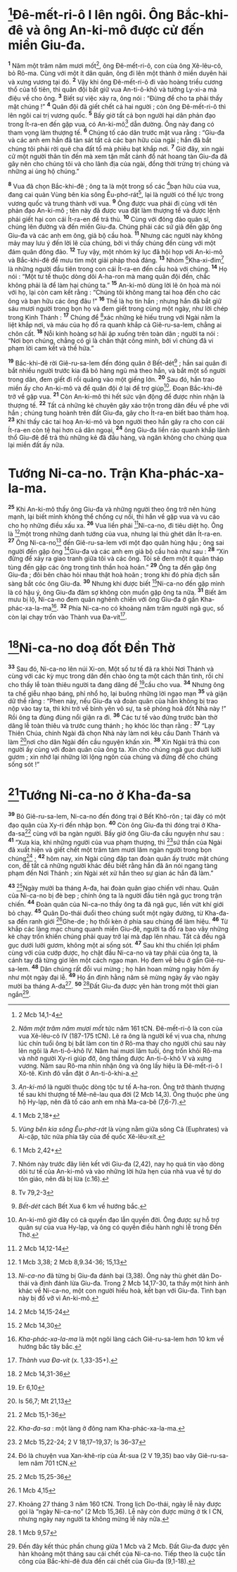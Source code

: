 # [^1*]Đê-mết-ri-ô I lên ngôi. Ông Bắc-khi-đê và ông An-ki-mô được cử đến miền Giu-đa.
<sup><b>1</b></sup> Năm một trăm năm mươi mốt[^1], ông Đê-mết-ri-ô, con của ông Xê-lêu-cô, bỏ Rô-ma. Cùng với một ít dân quân, ông đi lên một thành ở miền duyên hải và xưng vương tại đó. <sup><b>2</b></sup> Vậy khi ông Đê-mết-ri-ô đi vào hoàng triều cương thổ của tổ tiên, thì quân đội bắt giữ vua An-ti-ô-khô và tướng Ly-xi-a mà điệu về cho ông. <sup><b>3</b></sup> Biết sự việc xảy ra, ông nói : “Đừng để cho ta phải thấy mặt chúng !” <sup><b>4</b></sup> Quân đội đã giết chết cả hai người ; còn ông Đê-mết-ri-ô thì lên ngôi cai trị vương quốc. <sup><b>5</b></sup> Bấy giờ tất cả bọn người hại dân phản đạo trong Ít-ra-en đến gặp vua, có An-ki-mô[^2] dẫn đường. Ông này đang có tham vọng làm thượng tế. <sup><b>6</b></sup> Chúng tố cáo dân trước mặt vua rằng : “Giu-đa và các anh em hắn đã tàn sát tất cả các bạn hữu của ngài ; hắn đã bắt chúng tôi phải rời quê cha đất tổ mà phiêu bạt khắp nơi. <sup><b>7</b></sup> Giờ đây, xin ngài cử một người thân tín đến mà xem tận mắt cảnh đổ nát hoang tàn Giu-đa đã gây nên cho chúng tôi và cho lãnh địa của ngài, đồng thời trừng trị chúng và những ai ủng hộ chúng.”

<sup><b>8</b></sup> Vua đã chọn Bắc-khi-đê ; ông ta là một trong số các [^2*]bạn hữu của vua, đang cai quản Vùng bên kia sông Êu-phơ-rát[^3], lại là người có thế lực trong vương quốc và trung thành với vua. <sup><b>9</b></sup> Ông được vua phái đi cùng với tên phản đạo An-ki-mô ; tên này đã được vua đặt làm thượng tế và được lệnh phải giết hại con cái Ít-ra-en để trả thù. <sup><b>10</b></sup> Cùng với đông đảo quân sĩ, chúng lên đường và đến miền Giu-đa. Chúng phái các sứ giả đến gặp ông Giu-đa và các anh em ông, giả bộ cầu hoà. <sup><b>11</b></sup> Nhưng các người này không mảy may lưu ý đến lời lẽ của chúng, bởi vì thấy chúng đến cùng với một đám quân đông đảo. <sup><b>12</b></sup> Tuy vậy, một nhóm ký lục đã hội họp với An-ki-mô và Bắc-khi-đê để mưu tìm một giải pháp thoả đáng. <sup><b>13</b></sup> Nhóm [^3*]Kha-xi-đim[^4] là những người đầu tiên trong con cái Ít-ra-en đến cầu hoà với chúng. <sup><b>14</b></sup> Họ nói : “Một tư tế thuộc dòng dõi A-ha-ron mà mang quân đội đến, chắc không phải là để làm hại chúng ta.” <sup><b>15</b></sup> An-ki-mô dùng lời lẽ ôn hoà mà nói với họ, lại còn cam kết rằng : “Chúng tôi không mang tai hoạ đến cho các ông và bạn hữu các ông đâu !” <sup><b>16</b></sup> Thế là họ tin hắn ; nhưng hắn đã bắt giữ sáu mươi người trong bọn họ và đem giết trong cùng một ngày, như lời chép trong Kinh Thánh : <sup><b>17</b></sup> Chúng để [^4*]xác những kẻ hiếu trung với Ngài nằm la liệt khắp nơi, và máu của họ đổ ra quanh khắp cả Giê-ru-sa-lem, chẳng ai chôn cất. <sup><b>18</b></sup> Nỗi kinh hoàng sợ hãi ập xuống trên toàn dân ; người ta nói : “Nơi bọn chúng, chẳng có gì là chân thật công minh, bởi vì chúng đã vi phạm lời cam kết và thề hứa.”

<sup><b>19</b></sup> Bắc-khi-đê rời Giê-ru-sa-lem đến đóng quân ở Bết-dét[^5] ; hắn sai quân đi bắt nhiều người trước kia đã bỏ hàng ngũ mà theo hắn, và bắt một số người trong dân, đem giết đi rồi quăng vào một giếng lớn. <sup><b>20</b></sup> Sau đó, hắn trao miền ấy cho An-ki-mô và để quân đội ở lại để trợ giúp[^6]. Đoạn Bắc-khi-đê trở về gặp vua. <sup><b>21</b></sup> Còn An-ki-mô thì hết sức vận động để được nhìn nhận là thượng tế. <sup><b>22</b></sup> Tất cả những kẻ chuyên gây xáo trộn trong dân đều về phe với hắn ; chúng tung hoành trên đất Giu-đa, gây cho Ít-ra-en biết bao thảm hoạ. <sup><b>23</b></sup> Khi thấy các tai hoạ An-ki-mô và bọn người theo hắn gây ra cho con cái Ít-ra-en còn tệ hại hơn cả dân ngoại, <sup><b>24</b></sup> ông Giu-đa liền rảo quanh khắp lãnh thổ Giu-đê để trả thù những kẻ đã đầu hàng, và ngăn không cho chúng qua lại miền đất ấy nữa.

# Tướng Ni-ca-no. Trận Kha-phác-xa-la-ma.
<sup><b>25</b></sup> Khi An-ki-mô thấy ông Giu-đa và những người theo ông trở nên hùng mạnh, lại biết mình không thể chống cự nổi, thì hắn về gặp vua và vu cáo cho họ những điều xấu xa. <sup><b>26</b></sup> Vua liền phái [^5*]Ni-ca-no, đi tiêu diệt họ. Ông là [^6*]một trong những danh tướng của vua, nhưng lại thù ghét dân Ít-ra-en. <sup><b>27</b></sup> Ông Ni-ca-no[^7] đến Giê-ru-sa-lem với một đạo quân hùng hậu ; ông sai người đến gặp ông [^7*]Giu-đa và các anh em giả bộ cầu hoà như sau : <sup><b>28</b></sup> “Xin đừng để xảy ra giao tranh giữa tôi và các ông. Tôi sẽ đem một ít quân tháp tùng đến gặp các ông trong tinh thần hoà hoãn.” <sup><b>29</b></sup> Ông ta đến gặp ông Giu-đa ; đôi bên chào hỏi nhau thật hoà hoãn ; trong khi đó phía địch sẵn sàng bắt cóc ông Giu-đa. <sup><b>30</b></sup> Nhưng khi được biết [^8*]Ni-ca-no đến gặp mình là có hậu ý, ông Giu-đa đâm sợ không còn muốn gặp ông ta nữa. <sup><b>31</b></sup> Biết âm mưu bị lộ, Ni-ca-no đem quân nghênh chiến với ông Giu-đa ở gần Kha-phác-xa-la-ma[^8]. <sup><b>32</b></sup> Phía Ni-ca-no có khoảng năm trăm người ngã gục, số còn lại chạy trốn vào Thành vua Đa-vít[^9].

# [^9*]Ni-ca-no doạ đốt Đền Thờ
<sup><b>33</b></sup> Sau đó, Ni-ca-no lên núi Xi-on. Một số tư tế đã ra khỏi Nơi Thánh và cùng với các kỳ mục trong dân đến chào ông ta một cách thân tình, rồi chỉ cho thấy lễ toàn thiêu người ta đang dâng để [^10*]cầu cho vua. <sup><b>34</b></sup> Nhưng ông ta chế giễu nhạo báng, phỉ nhổ họ, lại buông những lời ngạo mạn <sup><b>35</b></sup> và giận dữ thề rằng : “Phen này, nếu Giu-đa và đoàn quân của hắn không bị trao nộp vào tay ta, thì khi trở về bình yên vô sự, ta sẽ phóng hoả đốt Nhà này !” Rồi ông ta đùng đùng nổi giận ra đi. <sup><b>36</b></sup> Các tư tế vào đứng trước bàn thờ dâng lễ toàn thiêu và trước cung thánh ; họ khóc lóc than rằng : <sup><b>37</b></sup> “Lạy Thiên Chúa, chính Ngài đã chọn Nhà này làm nơi kêu cầu Danh Thánh và làm [^11*]nơi cho dân Ngài đến cầu nguyện khấn xin. <sup><b>38</b></sup> Xin Ngài trả thù con người ấy cùng với đoàn quân của ông ta. Xin cho chúng ngã gục dưới lưỡi gươm ; xin nhớ lại những lời lộng ngôn của chúng và đừng để cho chúng sống sót !”

# [^12*]Tướng Ni-ca-no ở Kha-đa-sa
<sup><b>39</b></sup> Bỏ Giê-ru-sa-lem, Ni-ca-no đến đóng trại ở Bết Khô-rôn ; tại đây có một đạo quân của Xy-ri đến nhập bọn. <sup><b>40</b></sup> Còn ông Giu-đa thì đóng trại ở Kha-đa-sa[^10] cùng với ba ngàn người. Bấy giờ ông Giu-đa cầu nguyện như sau : <sup><b>41</b></sup> “Xưa kia, khi những người của vua phạm thượng, thì [^13*]sứ thần của Ngài đã xuất hiện và giết chết một trăm tám mươi lăm ngàn người trong bọn chúng[^11] ; <sup><b>42</b></sup> hôm nay, xin Ngài cũng đập tan đoàn quân ấy trước mặt chúng con, để tất cả những người khác đều biết rằng hắn đã ăn nói ngang tàng phạm đến Nơi Thánh ; xin Ngài xét xử hắn theo sự gian ác hắn đã làm.”

<sup><b>43</b></sup> [^14*]Ngày mười ba tháng A-đa, hai đoàn quân giao chiến với nhau. Quân của Ni-ca-no bị đè bẹp ; chính ông ta là người đầu tiên ngã gục trong trận chiến. <sup><b>44</b></sup> Đoàn quân của Ni-ca-no thấy ông ta đã ngã gục, liền vứt khí giới bỏ chạy. <sup><b>45</b></sup> Quân Do-thái đuổi theo chúng suốt một ngày đường, từ Kha-đa-sa đến ranh giới [^15*]Ghe-de ; họ thổi kèn ở phía sau chúng để làm hiệu. <sup><b>46</b></sup> Từ khắp các làng mạc chung quanh miền Giu-đê, người ta đổ ra bao vây những kẻ chạy trốn khiến chúng phải quay trở lại mà đạp lên nhau. Tất cả đều ngã gục dưới lưỡi gươm, không một ai sống sót. <sup><b>47</b></sup> Sau khi thu chiến lợi phẩm cùng với của cướp được, họ chặt đầu Ni-ca-no và tay phải của ông ta, là cánh tay đã từng giơ lên một cách ngạo mạn. Họ đem về bêu ở gần Giê-ru-sa-lem. <sup><b>48</b></sup> Dân chúng rất đỗi vui mừng ; họ hân hoan mừng ngày hôm ấy như một ngày đại lễ. <sup><b>49</b></sup> Họ ấn định hằng năm sẽ mừng ngày ấy vào ngày mười ba tháng A-đa[^12]. <sup><b>50</b></sup> [^16*]Đất Giu-đa được yên hàn trong một thời gian ngắn[^13].

[^1]: <i>Năm một trăm năm mươi mốt</i> tức năm 161 tCN. Đê-mết-ri-ô là con của vua Xê-lêu-cô IV (187-175 tCN). Lẽ ra ông là người kế vị vua cha, nhưng lúc chín tuổi ông bị bắt làm con tin ở Rô-ma thay cho người chú sau này lên ngôi là An-ti-ô-khô IV. Năm hai mươi lăm tuổi, ông trốn khỏi Rô-ma và nhờ người Xy-ri giúp đỡ, ông thắng được An-ti-ô-khô V và xưng vương. Năm sau Rô-ma nhìn nhận ông và ông lấy hiệu là Đê-mết-ri-ô I Xô-tê. Kinh đô vẫn đặt ở An-ti-ô-khi-a.
[^2]: <i>An-ki-mô</i> là người thuộc dòng tộc tư tế A-ha-ron. Ông trở thành thượng tế sau khi thượng tế Mê-nê-lau qua đời (2 Mcb 14,3). Ông thuộc phe ủng hộ Hy-lạp, nên đã tố cáo anh em nhà Ma-ca-bê (7,6-7).
[^3]: <i>Vùng bên kia sông Êu-phơ-rát</i> là vùng nằm giữa sông Cả (Euphrates) và Ai-cập, tức nửa phía tây của đế quốc Xê-lêu-xít.
[^4]: Nhóm này trước đây liên kết với Giu-đa (2,42), nay họ quá tin vào dòng dõi tư tế của An-ki-mô và vào những lời hứa hẹn của nhà vua về tự do tôn giáo, nên đã bị lừa (c.16).
[^5]: <i>Bết-dét</i> cách Bết Xua 6 km về hướng bắc.
[^6]: An-ki-mô giờ đây có cả quyền đạo lẫn quyền đời. Ông được sự hỗ trợ quân sự của vua Hy-lạp, và ông có quyền điều hành nghi lễ trong Đền Thờ.
[^7]: <i>Ni-ca-no</i> đã từng bị Giu-đa đánh bại (3,38). Ông này thù ghét dân Do-thái và định đánh lừa Giu-đa. Trong 2 Mcb 14,17-30, ta thấy một hình ảnh khác về Ni-ca-no, một con người hiếu hoà, kết bạn với Giu-đa. Tình bạn này bị đổ vỡ vì An-ki-mô.
[^8]: <i>Kha-phác-xa-la-ma</i> là một ngôi làng cách Giê-ru-sa-lem hơn 10 km về hướng bắc tây bắc.
[^9]: <i>Thành vua Đa-vít</i> (x. 1,33-35+).
[^10]: <i>Kha-đa-sa</i> : một làng ở đông nam Kha-phác-xa-la-ma.
[^11]: Đó là chuyện vua Xan-khê-ríp của Át-sua (2 V 19,35) bao vây Giê-ru-sa-lem năm 701 tCN.
[^12]: Khoảng 27 tháng 3 năm 160 tCN. Trong lịch Do-thái, ngày lễ này được gọi là “ngày Ni-ca-no” (2 Mcb 15,36). Lễ này còn được mừng ở tk I CN, nhưng ngày nay người ta không mừng lễ này nữa.
[^13]: Đến đây kết thúc phần chung giữa 1 Mcb và 2 Mcb. Đất Giu-đa được yên hàn khoảng một tháng sau cái chết của Ni-ca-no. Tiếp theo là cuộc tấn công của Bắc-khi-đê đưa đến cái chết của Giu-đa (9,1-18).
[^1*]: 2 Mcb 14,1-4
[^2*]: 1 Mcb 2,18+
[^3*]: 1 Mcb 2,42+
[^4*]: Tv 79,2-3
[^5*]: 2 Mcb 14,12-14
[^6*]: 1 Mcb 3,38; 2 Mcb 8,9.34-36; 15,13
[^7*]: 2 Mcb 14,15-24
[^8*]: 2 Mcb 14,30
[^9*]: 2 Mcb 14,31-36
[^10*]: Er 6,10
[^11*]: Is 56,7; Mt 21,13
[^12*]: 2 Mcb 15,1-36
[^13*]: 2 Mcb 15,22-24; 2 V 18,17–19,37; Is 36–37
[^14*]: 2 Mcb 15,25-36
[^15*]: 1 Mcb 4,15
[^16*]: 1 Mcb 9,57
